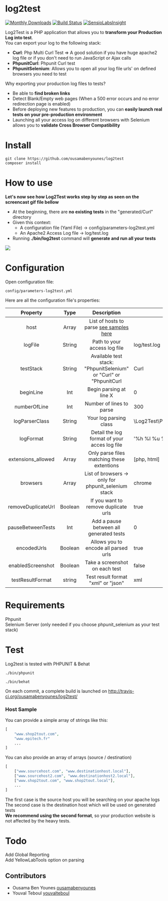 # log2test

[![Monthly Downloads](https://poser.pugx.org/ousamabenyounes/log2test/d/monthly.png)](https://packagist.org/packages/ousamabenyounes/log2test)  [![Build Status](https://travis-ci.org/ousamabenyounes/log2test.svg?branch=dev)](https://travis-ci.org/ousamabenyounes/log2test) [![SensioLabsInsight](https://insight.sensiolabs.com/projects/d9e3c01e-7bea-4705-8b0b-f6273dac5b09/mini.png)](https://insight.sensiolabs.com/projects/d9e3c01e-7bea-4705-8b0b-f6273dac5b09)

Log2Test is a PHP application that allows you to **transform your Production Log into test**.  
You can export your log to the following stack:  
- **Curl**: Php Multi Curl Test => A good solution if you have huge apache2 log file or if you don't need to run JavaScript or Ajax calls  
- **PhpunitCurl**:  Phpunit Curl test   
- **PhpunitSelenium**: Allows you to open all your log file urls' on defined browsers you need to test  

Why exporting your production log files to tests?

- Be able to **find broken links**  
- Detect Blank/Empty web pages (When a 500 error occurs and no error redirection page is enabled)
- Before deploying new features to production, you can **easily launch real tests on your pre-production environment**  
- Launching all your access log on different browsers with Selenium allows you to **validate Cross Browser Compatibility**  

# Install

```
git clone https://github.com/ousamabenyounes/log2test 
composer install
```

# How to use

**Let's now see how Log2Test works step by step as seen on the screencast gif file bellow**
- At the beginning, there are **no existing tests** in the "generated/Curl" directory
- Given this context:
  - A configuration file (Yaml File) -> config/parameters-log2test.yml   
  - An Apache2 Access Log file -> log/test.log   
- Running **./bin/log2test** command will **generate and run all your tests**  

<img src="web/img/log2testCurl.gif"></img>

# Configuration

Open configuration file:  

```
config/parameters-log2test.yml 
```


Here are all the configuration file's properties:

| Property | Type | Description | Default | 
|:----------:|:-------------:|:-------------:|---------------|
| host | Array | List of hosts to parse [see samples here](#host-sample) | |
| logFile | String | Path to your access log file | log/test.log |
| testStack | String | Available test stack: "PhpunitSelenium" or "Curl" or "PhpunitCurl | Curl |
| beginLine | Int | Begin parsing at line X | 0 |
| numberOfLine | Int | Number of lines to parse | 300 |
| logParserClass | String | Your log parsing class | \Log2Test\Parser\Log\Apache2LogParser |
| logFormat | String | Detail the log format of your acces log file | '%h %l %u %t \"%r\" %>s %b' |
| extensions_allowed | Array | Only parse files matching these extentions | [php, html] |
| browsers | Array | List of browsers -> only for phpunit_selenium stack | chrome |  
| removeDuplicateUrl | Boolean | If you want to remove duplicate urls | true |
| pauseBetweenTests | Int | Add a pause between all generated tests | 0 |
| encodedUrls | Boolean | Allows you to encode all parsed urls | true |
| enabledScreenshot | Boolean | Take a screenshot on each test | false |
| testResultFormat | string | Test result format "xml" or "json" | xml |




# Requirements
Phpunit  
Selenium Server (only needed if you choose phpunit_selenium as your test stack)  


# Test
Log2test is tested with PHPUNIT & Behat

```
./bin/phpunit 

./bin/behat
```

On each commit, a complete build is launched on http://travis-ci.org/ousamabenyounes/log2test/

### Host Sample

You can provide a simple array of strings like this:

```php
[
    "www.shop2tout.com",
    "www.epitech.fr"
    ...
]
```

You can also provide an array of arrays (source / destination) 

```php
[
    ["www.sourcehost.com", "www.destinationhost.local"],
    ["www.sourcehost2.com", "www.destinationhost2.local"],
    ["www.shop2tout.com", "www.shop2tout.local"],
    ...
]
```

The first case is the source host you will be searching on your apache logs  
The second case is the destination host which will be used on generated tests  
**We recommend using the second format**, so your production website is not affected by the heavy tests.

# Todo
Add Global Reporting  
Add YellowLabTools option on parsing

## Contributors
- Ousama Ben Younes [ousamabenyounes](https://github.com/ousamabenyounes)
- Youval Teboul [youvalteboul](https://github.com/youvalteboul)

